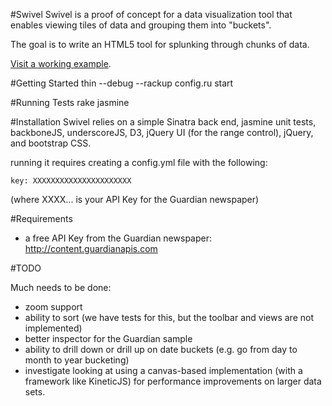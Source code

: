 #Swivel
Swivel is a proof of concept for a data visualization tool that enables viewing tiles of data and grouping them into "buckets".

The goal is to write an HTML5 tool for splunking through chunks of data.

<a href="http://swivel.minidoc.tv">Visit a working example</a>.


#Getting Started 
thin --debug --rackup config.ru start 

#Running Tests 
rake jasmine

#Installation
Swivel relies on a simple Sinatra back end, jasmine unit tests, backboneJS, underscoreJS, D3, jQuery UI (for the range control), jQuery, and bootstrap CSS.

running it requires creating a config.yml file with the following:
   
    key: XXXXXXXXXXXXXXXXXXXXXX

(where XXXX... is your API Key for the Guardian newspaper)

#Requirements
- a free API Key from the Guardian newspaper: http://content.guardianapis.com  

#TODO

Much needs to be done: 
- zoom support
- ability to sort (we have tests for this, but the toolbar and views are not implemented)
- better inspector for the Guardian sample
- ability to drill down or drill up on date buckets (e.g. go from day to month to year bucketing)
- investigate looking at using a canvas-based implementation (with a framework like KineticJS) for performance improvements on larger data sets.
